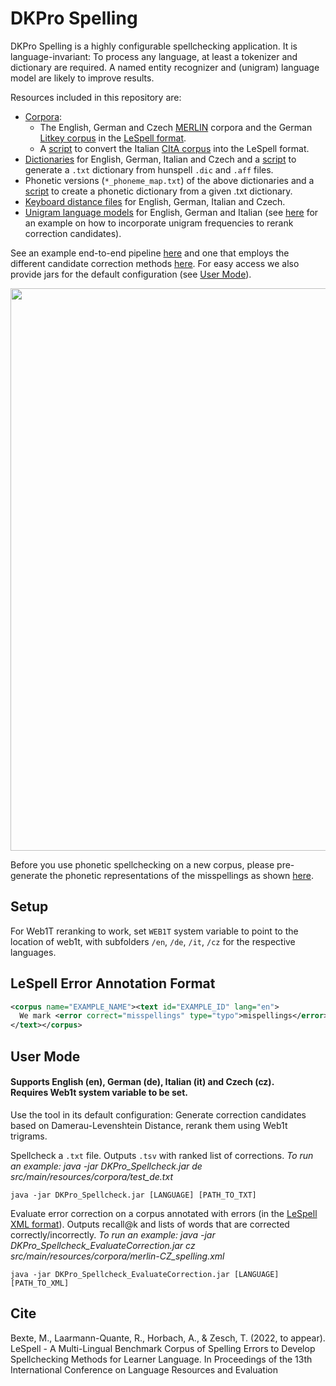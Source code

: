 # DKPro Spelling

DKPro Spelling is a highly configurable spellchecking application.
It is language-invariant: To process any language, at least a tokenizer and dictionary are required.
A named entity recognizer and (unigram) language model are likely to improve results.</br>

Resources included in this repository are:
* [Corpora](spelling/src/main/resources/corpora):
  * The English, German and Czech [MERLIN](https://merlin-platform.eu) corpora and the German [Litkey corpus](https://www.linguistics.rub.de/litkeycorpus/index.html) in the [LeSpell format](#lespell-error-annotation-format).
  * A [script](https://github.com/ltl-ude/ltl-spelling/blob/master/data_prep/convert_cita.py) to convert the Italian [CItA corpus](http://www.italianlp.it/resources/cita-corpus-italiano-di-apprendenti-l1/) into the LeSpell format.
* [Dictionaries](spelling/src/main/resources/dictionaries) for English, German, Italian and Czech and a [script](spelling/src/main/resources/dictionaries/hunspell/GetHunspellDict.java) to generate a `.txt` dictionary from hunspell `.dic` and `.aff` files.
* Phonetic versions (`*_phoneme_map.txt`) of the above dictionaries and a [script](https://github.com/ltl-ude/ltl-spelling/blob/master/spelling/src/main/java/utils/GraphemeDictionaryToPhonemeMap.java) to create a phonetic dictionary from a given .txt dictionary.
* [Keyboard distance files](https://github.com/ltl-ude/ltl-spelling/tree/master/spelling/src/main/resources/matrixes) for English, German, Italian and Czech.
* [Unigram language models](https://github.com/ltl-ude/ltl-spelling/tree/master/spelling/src/main/resources/language_models) for English, German and Italian (see [here](spelling/src/main/java/experiments/ErrorCorrectionExperiments_unigramReranking.java) for an example on how to incorporate unigram frequencies to rerank correction candidates).

See an example end-to-end pipeline [here](spelling/src/main/java/experiments/DKPro_Spellcheck.java) and one that employs the different candidate correction methods [here](spelling/src/main/java/experiments/ErrorCorrectionExperiments_web1tReranking.java).
For easy access we also provide jars for the default configuration (see [User Mode](#user-mode)).

<img src="https://github.com/ltl-ude/ltl-spelling/blob/master/pipeline_overview.png" width="900">

Before you use phonetic spellchecking on a new corpus, please pre-generate the phonetic representations of the misspellings as shown [here](https://github.com/ltl-ude/ltl-spelling/blob/master/spelling/src/main/java/experiments/CollectMisspellingPhonemes.java).

## Setup
For Web1T reranking to work, set `WEB1T` system variable to point to the location of web1t,
with subfolders `/en`, `/de`, `/it`, `/cz` for the respective languages.

## LeSpell Error Annotation Format

```xml
<corpus name="EXAMPLE_NAME"><text id="EXAMPLE_ID" lang="en">
  We mark <error correct="misspellings" type="typo">mispellings</error> as shown in this example.
</text></corpus>
```

## User Mode
#### Supports English (en), German (de), Italian (it) and Czech (cz).</br> Requires Web1t system variable to be set.

Use the tool in its default configuration:
Generate correction candidates based on Damerau-Levenshtein Distance, rerank them using Web1t trigrams.

Spellcheck a `.txt` file.
Outputs `.tsv` with ranked list of corrections.
*To run an example: java -jar DKPro_Spellcheck.jar de src/main/resources/corpora/test_de.txt*

```
java -jar DKPro_Spellcheck.jar [LANGUAGE] [PATH_TO_TXT]
```

Evaluate error correction on a corpus annotated with errors (in the [LeSpell XML format](#lespell-error-annotation-format)).
Outputs recall@k and lists of words that are corrected correctly/incorrectly.
*To run an example: java -jar DKPro_Spellcheck_EvaluateCorrection.jar cz src/main/resources/corpora/merlin-CZ_spelling.xml*

```
java -jar DKPro_Spellcheck_EvaluateCorrection.jar [LANGUAGE] [PATH_TO_XML]
```

## Cite
Bexte, M., Laarmann-Quante, R., Horbach, A., & Zesch, T. (2022, to appear). LeSpell - A Multi-Lingual Benchmark Corpus of Spelling Errors to Develop Spellchecking Methods for Learner Language. In Proceedings of the 13th International Conference on Language Resources and Evaluation
